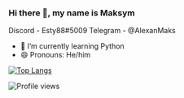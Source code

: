 ### Hi there 👋, my name is Maksym
Discord - Esty88#5009
Telegram - @AlexanMaks

- 🌱 I’m currently learning Python 
- 😄 Pronouns: He/him 



[![Top Langs](https://github-readme-stats.vercel.app/api/top-langs/?username=alexankinm)](https://github.com/anuraghazra/github-readme-stats)

![Profile views](https://gpvc.arturio.dev/alexankinm)  
